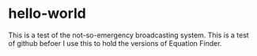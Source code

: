 # hello-world
This is a test of the not-so-emergency broadcasting system. This is a test of github befoer I use this to hold the versions of Equation Finder.
